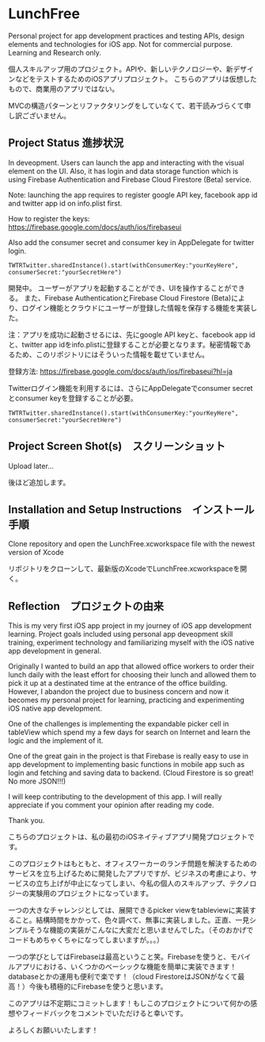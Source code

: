 # LunchFree
Personal project for app development practices and testing APIs, design elements and technologies for iOS app. 
Not for commercial purpose. 
Learning and Research only. 

個人スキルアップ用のプロジェクト。APIや、新しいテクノロジーや、新デザインなどをテストするためのiOSアプリプロジェクト。
こちらのアプリは仮想したもので、商業用のアプリではない。

MVCの構造パターンとリファクタリングをしていなくて、若干読みづらくて申し訳ございません。

## Project Status 進捗状況
In deveopment. Users can launch the app and interacting with the visual element on the UI. Also, it has login and data storage function which is using Firebase Authentication and Firebase Cloud Firestore (Beta) service.

Note: launching the app requires to register google API key, facebook app id and twitter app id on info.plist first.

How to register the keys: https://firebase.google.com/docs/auth/ios/firebaseui

Also add the consumer secret and consumer key in AppDelegate for twitter login.

```TWTRTwitter.sharedInstance().start(withConsumerKey:"yourKeyHere", consumerSecret:"yourSecretHere")```

開発中。
ユーザーがアプリを起動することができ、UIを操作することができる。
また、Firebase AuthenticationとFirebase Cloud Firestore (Beta)により、ログイン機能とクラウドにユーザーが登録した情報を保存する機能を実装した。

注：アプリを成功に起動させるには、先にgoogle API keyと、facebook app idと、twitter app idをinfo.plistに登録することが必要となります。秘密情報であるため、このリポジトリにはそういった情報を載せていません。

登録方法: https://firebase.google.com/docs/auth/ios/firebaseui?hl=ja

Twitterログイン機能を利用するには、さらにAppDelegateでconsumer secretとconsumer keyを登録することが必要。

```TWTRTwitter.sharedInstance().start(withConsumerKey:"yourKeyHere", consumerSecret:"yourSecretHere")```

## Project Screen Shot(s)　スクリーンショット
Upload later...

後ほど追加します。

## Installation and Setup Instructions　インストール手順
Clone repository and open the LunchFree.xcworkspace file with the newest version of Xcode

リポジトリをクローンして、最新版のXcodeでLunchFree.xcworkspaceを開く。

## Reflection　プロジェクトの由来
This is my very first iOS app project in my journey of iOS app development learning. Project goals included using personal app deveopment skill training, experiment technology and familiarizing myself with the iOS native app development in general.

Originally I wanted to build an app that allowed office workers to order their lunch daily with the least effort for choosing their lunch and allowed them to pick it up at a destinated time at the entrance of the office building. However, I abandon the project due to business concern and now it becomes my personal project for learning, practicing and experimenting iOS native app development.

One of the challenges is implementing the expandable picker cell in tableView which spend my a few days for search on Internet and learn the logic and the implement of it.

One of the great gain in the project is that Firebase is really easy to use in app development to implementing basic functions in mobile app such as login and fetching and saving data to backend. (Cloud Firestore is so great! No more JSON!!!)

I will keep contributing to the development of this app. I will really appreciate if you comment your opinion after reading my code.

Thank you.

こちらのプロジェクトは、私の最初のiOSネイティブアプリ開発プロジェクトです。

このプロジェクトはもともと、オフィスワーカーのランチ問題を解決するためのサービスを立ち上げるために開発したアプリですが、ビジネスの考慮により、サービスの立ち上げが中止になってしまい、今私の個人のスキルアップ、テクノロジーの実験用のプロジェクトになっています。

一つの大きなチャレンジとしては、展開できるpicker viewをtableviewに実装すること。結構時間をかかって、色々調べて、無事に実装しました。正直、一見シンプルそうな機能の実装がこんなに大変だと思いませんでした。（そのおかげでコードもめちゃくちゃになってしまいますが。。。）

一つの学びとしてはFirebaseは最高ということ笑。Firebaseを使うと、モバイルアプリにおける、いくつかのベーシックな機能を簡単に実装できます！databaseとかの運用も便利で楽です！（cloud FirestoreはJSONがなくて最高！）今後も積極的にFirebaseを使うと思います。

このアプリは不定期にコミットします！もしこのプロジェクトについて何かの感想やフィードバックをコメントでいただけると幸いです。

よろしくお願いいたします！
